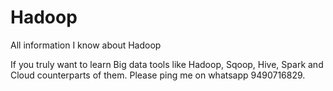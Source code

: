 # Hadoop
All information I know about Hadoop

If you truly want to learn Big data tools like Hadoop, Sqoop, Hive, Spark and Cloud counterparts of them. Please ping me on whatsapp 9490716829. 
